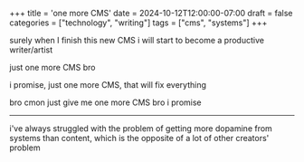 +++
title = 'one more CMS'
date = 2024-10-12T12:00:00-07:00
draft = false
categories = ["technology", "writing"]
tags = ["cms", "systems"]
+++

surely when I finish this new CMS i will start to become a productive writer/artist

just one more CMS bro

i promise, just one more CMS, that will fix everything

bro cmon just give me one more CMS bro i promise


-----

i've always struggled with the problem of getting more dopamine from systems than content, which is the opposite of a lot of other creators' problem